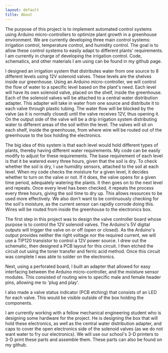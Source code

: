 ```yaml
---
layout: default
title: About
---
```



The purpose of this project is to implement automated control systems using Arduino micro-controllers to optimize plant growth in a greenhouse environment. We are currently developing three main control systems: irrigation control, temperature control, and humidity control. The goal is to allow these control systems to easily adapt to different plants' requirements. I am currently in charge of developing the irrigation control. Code, schematics, and other materials I am using can be found in my github page.

I designed an irrigation system that distributes water from one source to 8 different levels using 12V solenoid valves. These levels are the shelves inside our greenhouse. Using an Arduino micro-controller, we will control the flow of water to a specific level based on the plant's need. Each level will have its own solenoid valve, placed on the shelf, inside the greenhouse. Each of the solenoid valves will be attached to a central water distribution adapter. This adapter will take in water from one source and distribute it to each valve through plastic tubing. The water flow will be blocked by the valve (as it is normally closed) until the valve receives 12V, thus opening it. On the output side of the valve will be a drip irrigation system distributing water to different areas of the soil within the level. The valves will sit on each shelf, inside the greenhouse, from where wire will be routed out of the greenhouse to the box holding the electronics.




 The big idea of this system is that each level would hold different types of plants, thereby having different water requirements. My code can be easily modify to adjust for these requirements.
 The base requirement of each level is that it be watered every three hours, given that the soil is dry. To check whether the soil is dry, I use humidity sensors, attached to the soil at each level. When my code checks the moisture for a given level, it decides whether to turn on the valve or not. If it does, the valve opens for a given time period, adequately watering the plants. It then goes on to the next level and repeats. Once every level has been checked, it repeats the process every three hours, giving the soil time to dry up. This allows resources to be used more effectively. We also don't want to be continuously checking for the soil's moisture, as the current sensor can rapidly corrode doing this. Wires will be routed from inside the greenhouse to the electronics box.





The first step in this project was to design the valve controller board whose purpose is to control the 12V solenoid valves. The Arduino's 5V digital outputs will trigger the valve on or off (open or closed). As the Arduino's output provides neither the right voltage nor the required current, we will use a TIP120 transistor to control a 12V power source. I drew out the schematic, then designed a PCB layout for this circuit. I then etched the circuit out using the toner transfer and ferric acid method. Once this circuit was complete I was able to solder on the electronics.

Next, using a perforated board, I built an adapter that allowed for easy interfacing between the Arduino micro-controller, and the moisture sensor modules. This consisted of routing wire to specific male and female header pins, allowing me to 'plug and play'.

I also made a valve status indicator (PCB etching) that consists of an LED for each valve. This would be visible outside of the box holding the components.

I am currently working with a fellow mechanical engineering student who is designing some hardware for the project. He is designing the box that will hold these electronics, as well as the central water distribution adapter, and caps to cover the open electronics side of the solenoid valves (as we do not want water to fry our electronics). We will use our school's 3-D printers to 3-D print these parts and assemble them. These parts can also be found on my github.
